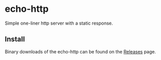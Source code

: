 # echo-http

Simple one-liner http server with a static response.

## Install

Binary downloads of the echo-http can be found on the [Releases](https://github.com/mpawlowski/echo-http/releases/latest) page.
